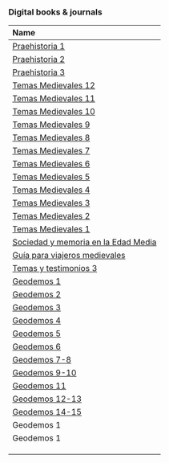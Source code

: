 ### Digital books & journals

| Name |
|:--|
| [Praehistoria 1](https://bitbucket.org/digital_repository/imhicihu-digital-repository/downloads/Praehistoria_1.pdf) | 
| [Praehistoria 2](https://bitbucket.org/digital_repository/imhicihu-digital-repository/downloads/Praehistoria_2.pdf) | 
| [Praehistoria 3](https://bitbucket.org/digital_repository/imhicihu-digital-repository/downloads/Praehistoria_3.pdf) |  
| [Temas Medievales 12](https://bitbucket.org/digital_repository/imhicihu-digital-repository/downloads/TemasMedievales12%2072%20DPI.pdf) |  
| [Temas Medievales 11](https://bitbucket.org/digital_repository/imhicihu-digital-repository/downloads/Temas%20Medievales%2011%20150%20dpi.pdf) |  
| [Temas Medievales 10](https://bitbucket.org/digital_repository/imhicihu-digital-repository/downloads/Temas%20Medievales%2010%20150%20dpi.pdf) |  
| [Temas Medievales 9](https://bitbucket.org/digital_repository/imhicihu-digital-repository/downloads/Temas%20Medievales%209%20150%20dpi.pdf) |  
| [Temas Medievales 8](https://bitbucket.org/digital_repository/imhicihu-digital-repository/downloads/Temas%20Medievales%208%20150dpi.pdf) |  
| [Temas Medievales 7](https://bitbucket.org/digital_repository/imhicihu-digital-repository/downloads/Temas%20Medievales%207%20150%20dpi.pdf) |  
| [Temas Medievales 6](https://bitbucket.org/digital_repository/imhicihu-digital-repository/downloads/Temas%20Medievales%206%20150%20dpi.pdf) |  
| [Temas Medievales 5](https://bitbucket.org/digital_repository/imhicihu-digital-repository/downloads/Temas%20Medievales%205%20150%20dpi.pdf) |  
| [Temas Medievales 4](https://bitbucket.org/digital_repository/imhicihu-digital-repository/downloads/Temas%20Medievales%204%20150%20dpi.pdf) |  
| [Temas Medievales 3](https://bitbucket.org/digital_repository/imhicihu-digital-repository/downloads/Temas%20Medievales%203%20150dpi.pdf) |  
| [Temas Medievales 2 ](https://bitbucket.org/digital_repository/imhicihu-digital-repository/downloads/Temas%20Medievales%202%20150dpi.pdf)|  
| [Temas Medievales 1](https://bitbucket.org/digital_repository/imhicihu-digital-repository/downloads/Temas%20Medievales%201%20150%20dpi.pdf) |  
| [Sociedad y memoria en la Edad Media](https://bitbucket.org/digital_repository/imhicihu-digital-repository/downloads/Sociedad%20y%20Memoria%20en%20la%20Edad%20Media.pdf) |  
| [Guía para viajeros medievales](https://bitbucket.org/digital_repository/imhicihu-digital-repository/downloads/Nilda%20Guglielmi%20-%20Gui%CC%81a%20para%20Viajeros%20Medievales.pdf) |  
| [Temas y testimonios 3](https://bitbucket.org/digital_repository/imhicihu-digital-repository/downloads/Temas%20y%20Testimonios%203%20150%20dpi.pdf) |  
| [Geodemos 1](https://bitbucket.org/digital_repository/imhicihu-digital-repository/downloads/geodemos%201%20150%20dpi.pdf) | 
| [Geodemos 2](https://bitbucket.org/digital_repository/imhicihu-digital-repository/downloads/Geodemos%202%20150%20dpi.pdf) |  
| [Geodemos 3](https://bitbucket.org/digital_repository/imhicihu-digital-repository/downloads/Geodemos%203%20150%20dpi.pdf) |  
| [Geodemos 4](https://bitbucket.org/digital_repository/imhicihu-digital-repository/downloads/Geodemos%204%20150%20dpi.pdf) |  
| [Geodemos 5](https://bitbucket.org/digital_repository/imhicihu-digital-repository/downloads/Geodemos%205%20150%20dpi.pdf) |  
| [Geodemos 6](https://bitbucket.org/digital_repository/imhicihu-digital-repository/downloads/Geodemos%206%20150dpi.pdf) |  
| [Geodemos 7-8](https://bitbucket.org/digital_repository/imhicihu-digital-repository/downloads/Geodemos%207-8%20150dpi.pdf) |  
| [Geodemos 9-10](https://bitbucket.org/digital_repository/imhicihu-digital-repository/downloads/Geodemos%209-10%20150%20dpi.pdf) |  
| [Geodemos 11](https://bitbucket.org/digital_repository/imhicihu-digital-repository/downloads/Geodemos%2011%20150%20dpi.pdf) |  
| [Geodemos 12-13](https://bitbucket.org/digital_repository/imhicihu-digital-repository/downloads/geodemos%2012-13%20150%20dpi.pdf) |  
| [Geodemos 14-15](https://bitbucket.org/digital_repository/imhicihu-digital-repository/downloads/Geodemos%2014-15%20150%20dpi.pdf) |  
| Geodemos 1 |  
| Geodemos 1 |  
|  |  
|  |  
|  |  
